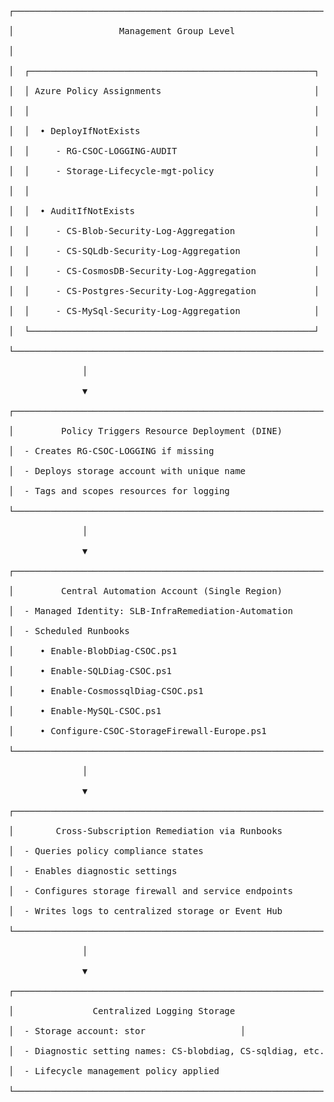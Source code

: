 <pre>

┌────────────────────────────────────────────────────────────┐

│                    Management Group Level                  │

│                                                            │

│  ┌──────────────────────────────────────────────────────┐  │

│  │ Azure Policy Assignments                             │  │

│  │                                                      │  │

│  │  • DeployIfNotExists                                 │  │

│  │     - RG-CSOC-LOGGING-AUDIT                          │  │

│  │     - Storage-Lifecycle-mgt-policy                   │  │

│  │                                                      │  │

│  │  • AuditIfNotExists                                  │  │

│  │     - CS-Blob-Security-Log-Aggregation               │  │

│  │     - CS-SQLdb-Security-Log-Aggregation              │  │

│  │     - CS-CosmosDB-Security-Log-Aggregation           │  │

│  │     - CS-Postgres-Security-Log-Aggregation           │  │

│  │     - CS-MySql-Security-Log-Aggregation              │  │

│  └──────────────────────────────────────────────────────┘  │

└────────────────────────────────────────────────────────────┘

&nbsp;             │

&nbsp;             ▼

┌────────────────────────────────────────────────────────────┐

│         Policy Triggers Resource Deployment (DINE)         │

│  - Creates RG-CSOC-LOGGING if missing                      │

│  - Deploys storage account with unique name                │

│  - Tags and scopes resources for logging                   │

└────────────────────────────────────────────────────────────┘

&nbsp;             │

&nbsp;             ▼

┌────────────────────────────────────────────────────────────┐

│         Central Automation Account (Single Region)         │

│  - Managed Identity: SLB-InfraRemediation-Automation       │

│  - Scheduled Runbooks                                      │

│     • Enable-BlobDiag-CSOC.ps1                             │

│     • Enable-SQLDiag-CSOC.ps1                              │

│     • Enable-CosmossqlDiag-CSOC.ps1                        │

│     • Enable-MySQL-CSOC.ps1                                │

│     • Configure-CSOC-StorageFirewall-Europe.ps1            │

└────────────────────────────────────────────────────────────┘

&nbsp;             │

&nbsp;             ▼

┌────────────────────────────────────────────────────────────┐

│        Cross-Subscription Remediation via Runbooks         │

│  - Queries policy compliance states                        │

│  - Enables diagnostic settings                             │

│  - Configures storage firewall and service endpoints       │

│  - Writes logs to centralized storage or Event Hub         │

└────────────────────────────────────────────────────────────┘

&nbsp;             │

&nbsp;             ▼

┌────────────────────────────────────────────────────────────┐

│               Centralized Logging Storage                  │

│  - Storage account: stor<uniqueHash><env>                  │

│  - Diagnostic setting names: CS-blobdiag, CS-sqldiag, etc. │

│  - Lifecycle management policy applied                     │

└────────────────────────────────────────────────────────────┘



</pre>

